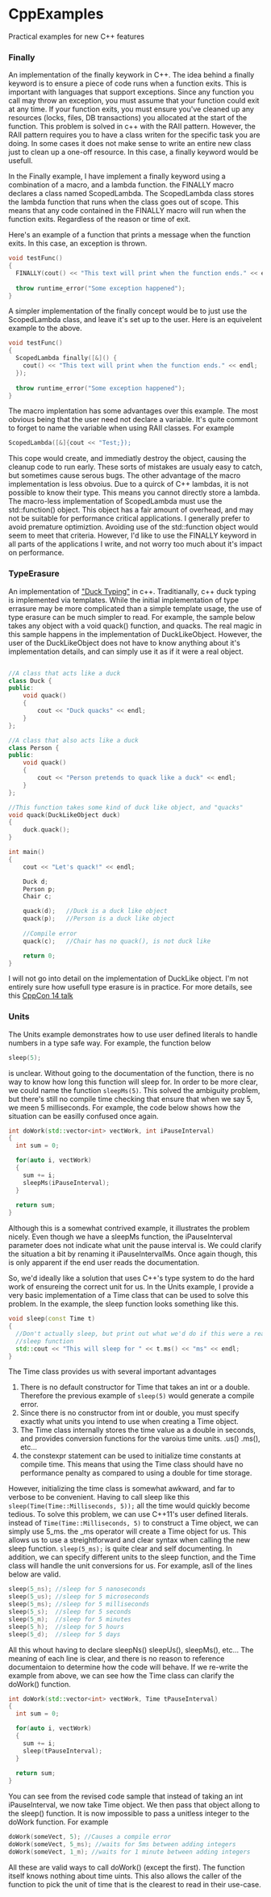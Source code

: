 # CppExamples
Practical examples for new C++ features

### Finally
An implementation of the finally keywork in C++. The idea behind a finally keyword
is to ensure a piece of code runs when a function exits. This is important with 
languages that support exceptions. Since any function you call may throw an exception,
you must assume that your function could exit at any time. If your function exits, you must
ensure you've cleaned up any resources (locks, files, DB transactions) you allocated at the
start of the function. This problem is solved in c++ with the RAII pattern. However, the RAII 
pattern requires you to have a class writen for the specific task you are doing. In some 
cases it does not make sense to write an entire new class just to clean up a one-off resource. 
In this case, a finally keyword would be usefull.

In the Finally example, I have implement a finally keyword using a combination of a macro, and
a lambda function. the FINALLY macro declares a class named ScopedLambda. The ScopedLambda
class stores the lambda function that runs when the class goes out of scope. This means that
any code contained in the FINALLY macro will run when the function exits. Regardless of the
reason or time of exit.

Here's an example of a function that prints a message when the function exits. In this case,
an exception is thrown.

```C++
void testFunc()
{
  FINALLY(cout() << "This text will print when the function ends." << endl;);
  
  throw runtime_error("Some exception happened");
}
```

A simpler implementation of the finally concept would be to just use the ScopedLambda
class, and leave it's set up to the user. Here is an equivelent example to the above.

```C++
void testFunc()
{
  ScopedLambda finally([&]() {
    cout() << "This text will print when the function ends." << endl;
  });
  
  throw runtime_error("Some exception happened");
}
```

The macro implentation has some advantages over this example. The most obvious 
being that the user need not declare a variable. It's quite commont to forget to
name the variable when using RAII classes. For example 

```C++
ScopedLambda([&]{cout << "Test;});
```

This cope would create, and immediatly destroy the object, causing the cleanup
code to run early. These sorts of mistakes are usualy easy to catch, but sometimes
cause serous bugs. The other advantage of the macro implementation is less obvoius.
Due to a quirck of C++ lambdas, it is not possible to know their type. This means
you cannot directly store a lambda. The macro-less implementation of ScopedLambda
must use the std::function() object. This object has a fair amount of overhead, and
may not be suitable for performance critical applications. I generally prefer to avoid
premature optimiztion. Avoiding use of the std::function object would seem to meet that
criteria. However, I'd like to use the FINALLY keyword in all parts of the applications I
write, and not worry too much about it's impact on performance.

### TypeErasure
An implementation of ["Duck Typing"](https://en.wikipedia.org/wiki/Duck_typing) in c++.
Traditianally, c++ duck typing is implemented via templates. While the initial implementation
of type errasure may be more complicated than a simple template usage, the use of type erasure
can be much simpler to read. For example, the sample below takes any object with a void quack()
function, and quacks. The real magic in this sample happens in the implementation of DuckLikeObject.
However, the user of the DuckLikeObject does not have to know anything about it's implementation
details, and can simply use it as if it were a real object.

```C++

//A class that acts like a duck
class Duck {
public:
    void quack()
    {
        cout << "Duck quacks" << endl;
    }
};

//A class that also acts like a duck
class Person {
public:
    void quack()
    {
        cout << "Person pretends to quack like a duck" << endl;
    }
};

//This function takes some kind of duck like object, and "quacks"
void quack(DuckLikeObject duck)
{
    duck.quack();
}

int main()
{
    cout << "Let's quack!" << endl;

    Duck d;
    Person p;
    Chair c;

    quack(d);   //Duck is a duck like object  
    quack(p);   //Person is a duck like object
    
    //Compile error
    quack(c);   //Chair has no quack(), is not duck like

    return 0;
}
```

I will not go into detail on the implementation of DuckLike object. I'm not
entirely sure how usefull type erasure is in practice. For more details, see
this [CppCon 14 talk](https://youtu.be/0I0FD3N5cgM)

### Units
The Units example demonstrates how to use user defined literals to handle
numbers in a type safe way. For example, the function below
```C++
sleep(5);
```
is unclear. Without going to the documentation of the function, there is no
way to know how long this function will sleep for. In order to be more clear, we could name the function
`sleepMs(5)`. This solved the ambiguity problem, but there's still no compile time checking that ensure that
when we say 5, we meen 5 milliseconds. For example, the code below shows how the situation can be easilly
confused once again.

```C++
int doWork(std::vector<int> vectWork, int iPauseInterval)
{
  int sum = 0;

  for(auto i, vectWork)
  {
    sum += i;
    sleepMs(iPauseInterval);
  }
  
  return sum;
}
```
Although this is a somewhat contrived example, it illustrates the problem nicely. Even though we have a
sleepMs function, the iPauseInterval parameter does not indicate what unit the pause interval is. We could
clarify the situation a bit by renaming it iPauseIntervalMs. Once again though, this is only apparent if the
end user reads the documentation. 

So, we'd ideally like a solution that uses C++'s type system to do the hard work of ensureing the correct unit
for us. In the Units example, I provide a very basic implementation of a Time class that can be used to solve
this problem. In the example, the sleep function looks something like this.

```C++
void sleep(const Time t)
{
  //Don't actually sleep, but print out what we'd do if this were a real
  //sleep function
  std::cout << "This will sleep for " << t.ms() << "ms" << endl;
}
```

The Time class provides us with several important advantages
1) There is no default constructor for Time that takes an int or a double. Therefore the previous 
  example of `sleep(5)` would generate a compile error.
2) Since there is no constructor from int or double, you must specify exactly what units you
  intend to use when creating a Time object.
3) The Time class internally stores the time value as a double in seconds, and provides conversion
  functions for the varoius time units. .us() .ms(), etc...
4) the constexpr statement can be used to initialize time constants at compile time. This means that
  using the Time class should have no performance penalty as compared to using a double for time storage.

However, initializing the time class is somewhat awkward, and far to verbose to be convenient. Having
to call sleep like this `sleep(Time(Time::Milliseconds, 5));` all the time would quickly become tedious.
To solve this problem, we can use C++11's user defined literals. instead of `Time(Time::Milliseconds, 5)`
to construct a Time object, we can simply use 5_ms. the _ms operator will create a Time object for us.
This allows us to use a streightforward and clear syntax when calling the new sleep function. `sleep(5_ms);`
is quite clear and self documenting. In addition, we can specify different units to the sleep function,
and the Time class will handle the unit conversions for us. For example, asll of the lines below are valid.

```C++
sleep(5_ns); //sleep for 5 nanoseconds
sleep(5_us); //sleep for 5 microseconds
sleep(5_ms); //sleep for 5 milliseconds
sleep(5_s);  //sleep for 5 seconds
sleep(5_m);  //sleep for 5 minutes
sleep(5_h);  //sleep for 5 hours
sleep(5_d);  //sleep for 5 days
```

All this whout having to declare sleepNs() sleepUs(), sleepMs(), etc... The meaning of each line is clear, 
and there is no reason to reference documentaion to determine how the code will behave. If we re-write the
example from above, we can see how the Time class can clarify the doWork() function.

```C++
int doWork(std::vector<int> vectWork, Time tPauseInterval)
{
  int sum = 0;

  for(auto i, vectWork)
  {
    sum += i;
    sleep(tPauseInterval);
  }
  
  return sum;
}
```

You can see from the revised code sample that instead of taking an int iPauseInterval, we now take Time object.
We then pass that object allong to the sleep() function. It is now impossible to pass a unitless integer 
to the doWork function.  For example

```C++
doWork(someVect, 5); //Causes a compile error
doWork(someVect, 5_ms); //waits for 5ms between adding integers
doWork(someVect, 1_m); //waits for 1 minute between adding integers
```

All these are valid ways to call doWork() (except the first). The function itself knows nothing about time uints. 
This also allows the caller of the function to pick the unit of time that is the clearest to read in their use-case.
